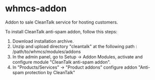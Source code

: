 # whmcs-addon
Addon to sale CleanTalk service for hosting customers.

To install CleanTalk anti-spam addon, follow this steps:
1. Download installation archive.
1. Unzip and upload directory "cleantalk" at the following path : /path/to/whmcs/modules/addons
1. In the admin panel, go to Setup -> Addon Modules, activate and configure module "CleanTalk anti-spam addon".
1. In "Products/Services" -> "Product addons" configure addon "Anti-spam protection by CleanTalk"